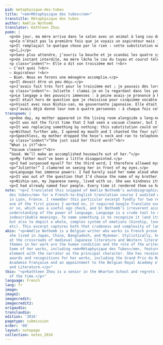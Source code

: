 ```yaml
---
pid: metaphysique-des-tubes
title: "<em>Métaphysique des tubes</em>"
transtitle: Métaphysique des tubes
author: Amélie Nothomb
translator: Kathleen Zhou
poem: |
  <p>Un jour, ma mère arriva dans le salon avec un animal à long cou dont la queue mince et longue terminait dans une prise de courant. Elle poussa un bouton et la bête amorça une plainte régulière et ininterrompue. La tête se mit à bouger sur le sol en un mouvement de va-et-vient qui entraînait le bras de Maman derrière elle. Parfois le corps avançait sur ses pattes qui étaient des roulettes.</p>
  <p>Ce n’était pas la première fois que je voyais un aspirateur mais je n’avais pas encore réfléchi à sa condition. Je m’approchai de lui à quatre pattes pour être à sa hauteur ; je savais qu’il fallait toujours être à la hauteur de ce que l’on examinait. Je suivis sa tête et posai ma joue sur le tapis pour observer ce qui se passait. Il y avait un miracle : l’appareil avalait les réalités matérielles qu’il rencontrait et les transformait en inexistence.</p>
  <p>Il remplaçait le quelque chose par le rien : cette substitution ne pouvait être qu’œuvre divine.</p>
  <p>[…]</p>
  <p>Sans plus attendre, j’ouvris la bouche et je scandai les quatre syllabes : « Aspirateur! »</p>
  <p>Un instant interdite, ma mère lâcha le cou du tuyau et courut téléphoner à mon père :
  <p class="indent">— Elle a dit son troisième mot !<br>
  — C’est quoi ?<br>
  — Aspirateur !<br>
  — Bien. Nous en ferons une ménagère accomplie.</p>
  <p>Il devait être un peu déçu.</p>
  <p>J’avais fait très fort pour le troisième mot ; je pouvais dès lors me permettre d’être moins existentielle pour le quatrième. Estimant que ma sœur, de deux ans et demi mon aînée, était une bonne personne, j’élus son prénom.</p>
  <p class="indent">— Juliette ! clamai-je en la regardant dans les yeux.</p>
  <p>Le langage a des pouvoirs immenses : à peine avais-je prononcé à haute voix ce nom que nous nous prîmes l’une pour l’autre d’une folle passion. Ma sœur me saisit entre ses bras et me serra. Tel le philtre d’amour de Tristan et Iseult, le mot nous avait unies pour toujours.</p>
  <p>Il était hors de question que je choisisse pour cinquième vocable le prénom de mon frère, de quatre ans mon aîné : ce mauvais sujet avait passé un après-midi assis sur ma tête à lire un <em>Tintin</em>. Il adorait me persécuter. Pour le punir, je ne le nommerai pas. Ainsi il n’existerait pas tellement.</p>
  <p>Vivait avec nous Nishio-san, ma gouvernante japonaise. Elle était la bonté même et me dorlotait pendant des heures. Elle ne parlait aucune autre langue que la sienne. Je comprenais tout ce qu’elle disait. Mon cinquième mot fut donc nippon puisque je la nommai.</p>
  <p>J’avais déjà donné leur nom à quatre personnes : à chaque fois cela les rendait si heureuses que je ne doutais pas de l’importance de la parole : elle prouvait aux individus qu’ils étaient là. J’en conclus qu’ils n’en n’étaient pas sûrs. Ils avaient besoin de moi pour le savoir.</p>
transpoem: |
  <p>One day, my mother appeared in the living room alongside a long-necked animal with a slim and long tail ending in a power outlet. She pressed a button and the creature emitted a long and uninterrupted whine. Its head moved close to the ground, in a back-and-forth manner that dragged Mama’s arms behind her. Sometimes, its body advanced on its paws, which were small wheels.</p>
  <p>It was not the first time that I had seen a vacuum cleaner, but I had not yet reflected on its condition. I approached it on all fours to be at its level; I knew you should always be at the same level as the subject being examined. I followed its head and rested my cheek on the carpet to observe what was happening. Then there was a miracle: the creature swallowed the material entities it encountered and made them nonexistent.</p>
  <p>It was replacing something by nothing: this substitution could only be divine work.</p> <p>[…]</p>
  <p>Without further ado, I opened my mouth and I chanted the four syllables: “Vacuum cleaner!”</p>
  <p>Speechless, my mother dropped the hose’s neck and ran to telephone my father:</p>
  <p class="indent">“She just said her third word!”<br>
  “What is it?”<br>
  “Vacuum cleaner!”<br>
  “Good. We’ll make an accomplished housewife out of her.”</p>
  <p>My father must’ve been a little disappointed.</p>
  <p>I had surpassed myself for the third word; I therefore allowed myself to be less existential for the fourth. Deciding that my sister, two and-a-half-years my elder, was a good person, I elected to say her name.</p>
  <p>“Juliette!” I clamored on seeing her in front of my eyes.</p>
  <p>Language has immense powers: I had barely said her name aloud when we felt a crazy passion for one another. My sister seized me in her arms and hugged me tight. Like the love potion of Tristan and Iseult, the word had united us forever.</p>
  <p>It was out of the question that I’d choose the name of my brother, four years my elder, as my fifth word: that nasty piece of work had passed one afternoon sitting on my head while reading a <em>Tintin</em>. He adored persecuting me. As punishment, I would not name him. And so he did not really exist.</p>
  <p>Nishio-san, my Japanese nanny, lived with us. She was kindness itself and coddled me for hours. She did not speak any other language but her own. I understood everything she said. My fifth word was Japanese because I chose Nishio-san’s name.</p>
  <p>I had already named four people. Every time it rendered them so happy that I never doubted the importance of speech: it proved to people that they existed. I concluded that they weren’t entirely sure of it. They needed me to tell them.</p>
note: "<p>I translated this snipped of Amélie Nothomb’s autobiographical novel <em>Métaphysique
  des tubes</em> for a French-to-English translation course I audited while abroad
  in Lyon, France. I remember this particular excerpt fondly for two reasons: a) as
  one of the first pieces I worked on, it required Google Translate every third word
  or so, which was a useful ego check, and b) Nothomb’s irreverent aside masks a deeper
  understanding of the power of language. Language is a crude tool to communicate
  indescribable meanings. To name something is to recognize it (and its existence),
  but also to depict a whole, complex system of emotions (kinship, love, disdain,
  etc). This excerpt captures both that crudeness and complexity of language.</p>"
abio: "<p>Amélie Nothomb is a Belgian writer who works in French prose. Growing up,
  she lived in Japan, China, Bangladesh, and Myanmar. Stylistically, her writing is
  at the crossroads of medieval Japanese literature and Western literature. Principal
  themes in her work are the human condition and the role of the writer in a story.
  Some of her works, including <em>Métaphysique des Tubes</em>, feature an autobiographical
  element with the narrator as the principal character. She has received numerous
  awards and recognitions for her works, including the Grand Prix du Roman from the
  Academie Française and an appointment to the Belgian Royal Academy of French Language
  and Literature.</p>"
tbio: "<p>Kathleen Zhou is a senior in the Wharton School and regrets it only 40%
  of the time.</p>"
language: French
lang: fr
image:
image2:
imagecredit:
imagecredit2:
origaudio:
translaudio:
edition: '2016'
pagetype: submission
order: '08'
layout: notepage
collection: notes_2016
---
```

